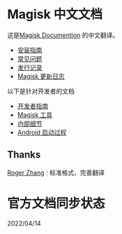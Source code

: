 # Magisk 中文文档

这是[Magisk Documention](https://topjohnwu.github.io/Magisk/) 的中文翻译。

- [安装指南](install.md)
- [常见问题](faq.md)
- [发行记录](releases/index.md)
- [Magisk 更新日志](changes.md)

以下是针对开发者的文档

- [开发者指南](guides.md)
- [Magisk 工具](tools.md)
- [内部细节](details.md)
- [Android 启动过程](boot.md)

## Thanks

[Roger Zhang](https://github.com/RogerNB666) : 标准格式，完善翻译


# 官方文档同步状态
2022/04/14
